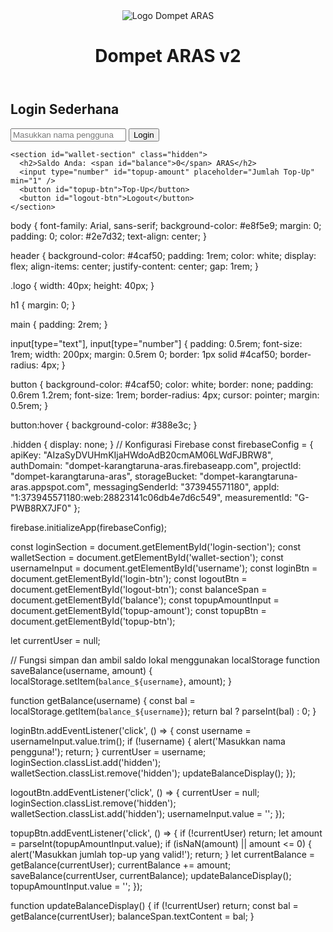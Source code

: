 <!DOCTYPE html>
<html lang="id">
<head>
  <meta charset="UTF-8" />
  <meta name="viewport" content="width=device-width, initial-scale=1" />
  <title>Dompet ARAS v2</title>
  <link rel="stylesheet" href="style.css" />
  <script src="https://www.gstatic.com/firebasejs/9.22.2/firebase-app-compat.js"></script>
  <script src="https://www.gstatic.com/firebasejs/9.22.2/firebase-auth-compat.js"></script>
  <script src="https://www.gstatic.com/firebasejs/9.22.2/firebase-database-compat.js"></script>
</head>
<body>
  <header>
    <img src="logo.png" alt="Logo Dompet ARAS" class="logo" />
    <h1>Dompet ARAS v2</h1>
  </header>

  <main>
    <section id="login-section">
      <h2>Login Sederhana</h2>
      <input type="text" id="username" placeholder="Masukkan nama pengguna" />
      <button id="login-btn">Login</button>
    </section>

    <section id="wallet-section" class="hidden">
      <h2>Saldo Anda: <span id="balance">0</span> ARAS</h2>
      <input type="number" id="topup-amount" placeholder="Jumlah Top-Up" min="1" />
      <button id="topup-btn">Top-Up</button>
      <button id="logout-btn">Logout</button>
    </section>
  </main>

  <script src="script.js"></script>
</body>
</html>
body {
  font-family: Arial, sans-serif;
  background-color: #e8f5e9;
  margin: 0;
  padding: 0;
  color: #2e7d32;
  text-align: center;
}

header {
  background-color: #4caf50;
  padding: 1rem;
  color: white;
  display: flex;
  align-items: center;
  justify-content: center;
  gap: 1rem;
}

.logo {
  width: 40px;
  height: 40px;
}

h1 {
  margin: 0;
}

main {
  padding: 2rem;
}

input[type="text"], input[type="number"] {
  padding: 0.5rem;
  font-size: 1rem;
  width: 200px;
  margin: 0.5rem 0;
  border: 1px solid #4caf50;
  border-radius: 4px;
}

button {
  background-color: #4caf50;
  color: white;
  border: none;
  padding: 0.6rem 1.2rem;
  font-size: 1rem;
  border-radius: 4px;
  cursor: pointer;
  margin: 0.5rem;
}

button:hover {
  background-color: #388e3c;
}

.hidden {
  display: none;
}
// Konfigurasi Firebase
const firebaseConfig = {
  apiKey: "AIzaSyDVUHmKIjaHWdoAdB20cmAM06LWdFJBRW8",
  authDomain: "dompet-karangtaruna-aras.firebaseapp.com",
  projectId: "dompet-karangtaruna-aras",
  storageBucket: "dompet-karangtaruna-aras.appspot.com",
  messagingSenderId: "373945571180",
  appId: "1:373945571180:web:28823141c06db4e7d6c549",
  measurementId: "G-PWB8RX7JF0"
};

firebase.initializeApp(firebaseConfig);

const loginSection = document.getElementById('login-section');
const walletSection = document.getElementById('wallet-section');
const usernameInput = document.getElementById('username');
const loginBtn = document.getElementById('login-btn');
const logoutBtn = document.getElementById('logout-btn');
const balanceSpan = document.getElementById('balance');
const topupAmountInput = document.getElementById('topup-amount');
const topupBtn = document.getElementById('topup-btn');

let currentUser = null;

// Fungsi simpan dan ambil saldo lokal menggunakan localStorage
function saveBalance(username, amount) {
  localStorage.setItem(`balance_${username}`, amount);
}

function getBalance(username) {
  const bal = localStorage.getItem(`balance_${username}`);
  return bal ? parseInt(bal) : 0;
}

loginBtn.addEventListener('click', () => {
  const username = usernameInput.value.trim();
  if (!username) {
    alert('Masukkan nama pengguna!');
    return;
  }
  currentUser = username;
  loginSection.classList.add('hidden');
  walletSection.classList.remove('hidden');
  updateBalanceDisplay();
});

logoutBtn.addEventListener('click', () => {
  currentUser = null;
  loginSection.classList.remove('hidden');
  walletSection.classList.add('hidden');
  usernameInput.value = '';
});

topupBtn.addEventListener('click', () => {
  if (!currentUser) return;
  let amount = parseInt(topupAmountInput.value);
  if (isNaN(amount) || amount <= 0) {
    alert('Masukkan jumlah top-up yang valid!');
    return;
  }
  let currentBalance = getBalance(currentUser);
  currentBalance += amount;
  saveBalance(currentUser, currentBalance);
  updateBalanceDisplay();
  topupAmountInput.value = '';
});

function updateBalanceDisplay() {
  if (!currentUser) return;
  const bal = getBalance(currentUser);
  balanceSpan.textContent = bal;
}
